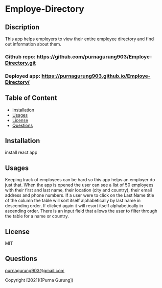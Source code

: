 # Employe-Directory

## Discription

This app helps employers to view their entire employee directory and find out information about them.

### Github repo: https://github.com/purnagurung903/Employe-Directory.git
### Deployed app: https://purnagurung903.github.io/Employe-Directory/

## Table of Content

* [Installation](#installation)
* [Usages](#usages)
* [License](#license)
* [Questions](#Questions)

## Installation

install react app

## Usages

Keeping track of employees can be hard so this app helps an employer do just that. When the app is opened the user can see a list of 50 employees with their first and last name, their location (city and country), their email address and phone numbers. If a user were to click on the Last Name title of the column the table will sort itself alphabetically by last name in descending order. If clicked again it will resort itself alphabetically in ascending order. There is an input field that allows the user to filter through the table for a name or country.

## License
  MIT

## Questions
purnagurung903@gmail.com

Copyright [2021]([Purna Gurung])


  
